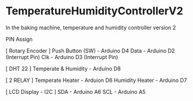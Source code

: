 # TemperatureHumidityControllerV2
In the baking machine, temperature and humidity controller version 2

PIN Assign

[ Rotary Encoder ]
Push Button (SW) - Arduino D4
Data - Arduino D2 (Interrupt Pin)
Clk - Arduino D3 (Interrupt Pin)

[ DHT 22 ]
Temperate & Humidity - Arduino D8

[ 2 RELAY ]
Temperate Heater - Arduion D6
Humidity Heater - Arduino D7

[ LCD Display - I2C ]
SDA - Arduino A6
SCL - Arduino A5

